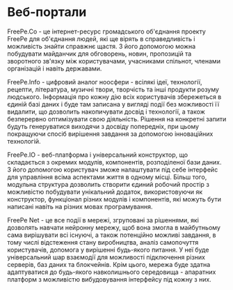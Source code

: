 # Веб-портали

FreePe.Co - це інтернет-ресурс громадського об'єднання проекту FreePe для об'єднання людей, які ще вірять в справедливість і можливість знайти справжнє щастя. З його допомогою можна побудувати майданчик для обговорень, новин, пропозицій та зворотного зв'язку між користувачами, учасниками спільнот, членами організацій і навіть державами.

FreePe.Info - цифровий аналог ноосфери - всілякі ідеї, технології, рецепти, література, музичні твори, творчість та інші продукти розуму людського. Інформація про кожну дію всіх користувачів збережеться в єдиній базі даних і буде там записана у вигляді події без можливості її видалити, що дозволить накопичувати досвід і технології, а також безперервно оптимізувати свою діяльність. Рішення на конкретні запити будуть генеруватися виходячи з досвіду попередніх, при цьому покращуючи спосіб вирішення завдання за допомогою інноваційних технологій.

FreePe.IO - веб-платформа і універсальний конструктор, що складається з окремих модулів, компонентів, розподіленої бази даних. З його допомогою користувач зможе налаштувати під себе інтерфейс для управління всіма аспектами життя в одному місці. Більш того, модульна структура дозволить створити єдиний робочий простір з можливістю побудувати унікальний додаток, використовуючи як конструктор, функціонал різних модулів і компонентів, які можуть бути написані навіть на різних мовах програмування.

FreePe Net - це все події в мережі, згруповані за рішеннями, які дозволять навчати нейронну мережу, щоб вона змогла в майбутньому сама вирішувати всі існуючі, а також потенційно можливі завдання, в тому числі відстеження стану виробництва, аналіз самопочуття користувачів, допомога у вирішенні будь-якого питання. У неї буде універсальний шар взаємодії для можливості підключення різних серверів, баз даних та блокчейнів. Крім цього, мережа буде здатна адаптуватися до будь-якого навколишнього середовища - апаратних платформ з можливістю вибудовування інтерфейсу під кожну з них. 